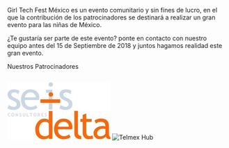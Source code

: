 Girl Tech Fest México es un evento comunitario y sin fines de lucro, en el que la contribución de los patrocinadores se destinará a realizar un gran evento para las niñas de México.

¿Te gustaría ser parte de este evento? ponte en contacto con nuestro equipo antes del 15 de Septiembre de 2018 y juntos hagamos realidad este gran evento.

Nuestros Patrocinadores 

|             |   |
:-------------------------:|:-------------------------:
![6 Delta](https://raw.githubusercontent.com/girltechfestmx/girltechfestmx.github.io/master/img/Logo-6D_2.jpeg)
![Telmex Hub](https://raw.githubusercontent.com/girltechfestmx/girltechfestmx.github.io/master/img/TelmexHub.png)

